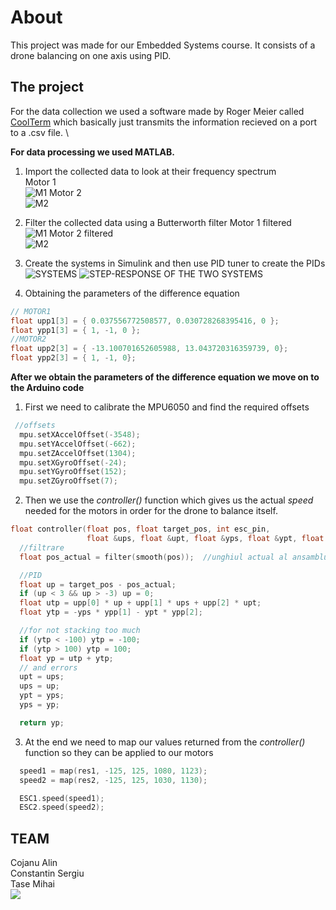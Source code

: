 # About

This project was made for our Embedded Systems course. It consists of a drone balancing on one axis using PID.

## The project

For the data collection we used a software made by Roger Meier called [CoolTerm](https://freeware.the-meiers.org/) which basically just transmits the information recieved on a port to a .csv file. \

**For data processing we used MATLAB.** 
1. Import the collected data to look at their frequency spectrum \
Motor 1\
![M1](matlab-main/figures/m1.jpg)
Motor 2\
![M2](matlab-main/figures/m2.jpg)

2. Filter the collected data using a Butterworth filter
Motor 1 filtered\
![M1](matlab-main/figures/filtered_m1.jpg)
Motor 2 filtered\
![M2](matlab-main/figures/filtered_m2.jpg)

3. Create the systems in Simulink and then use PID tuner to create the PIDs
![SYSTEMS](matlab-main/figures/systems.jpg)
![STEP-RESPONSE OF THE TWO SYSTEMS](matlab-main/figures/systems.jpg)

4. Obtaining the parameters of the difference equation
```cpp
// MOTOR1
float upp1[3] = { 0.037556772508577, 0.030728268395416, 0 };
float ypp1[3] = { 1, -1, 0 };
//MOTOR2
float upp2[3] = { -13.100701652605988, 13.043720316359739, 0};
float ypp2[3] = { 1, -1, 0};
```

**After we obtain the parameters of the difference equation we move on to the Arduino code**
1. First we need to calibrate the MPU6050 and find the required offsets
```cpp
 //offsets
  mpu.setXAccelOffset(-3548);
  mpu.setYAccelOffset(-662);
  mpu.setZAccelOffset(1304);
  mpu.setXGyroOffset(-24);
  mpu.setYGyroOffset(152);
  mpu.setZGyroOffset(7);
```
2. Then we use  the *controller()* function  which gives us the actual *speed* needed for the motors in order for the drone to balance itself.
```cpp
float controller(float pos, float target_pos, int esc_pin,
                 float &ups, float &upt, float &yps, float &ypt, float upp[], float ypp[]) {
  //filtrare
  float pos_actual = filter(smooth(pos));  //unghiul actual al ansamblului

  //PID
  float up = target_pos - pos_actual;
  if (up < 3 && up > -3) up = 0;
  float utp = upp[0] * up + upp[1] * ups + upp[2] * upt;
  float ytp = -yps * ypp[1] - ypt * ypp[2];

  //for not stacking too much
  if (ytp < -100) ytp = -100;
  if (ytp > 100) ytp = 100;
  float yp = utp + ytp;
  // and errors
  upt = ups;
  ups = up;
  ypt = yps;
  yps = yp;

  return yp;

```
3. At the end we need to map our values returned from the *controller()* function so they can be applied to our motors
```cpp
  speed1 = map(res1, -125, 125, 1080, 1123);
  speed2 = map(res2, -125, 125, 1030, 1130);

  ESC1.speed(speed1);
  ESC2.speed(speed2);
```
## TEAM
Cojanu Alin\
Constantin Sergiu\
Tase Mihai\
![](img/drone.jpg)
